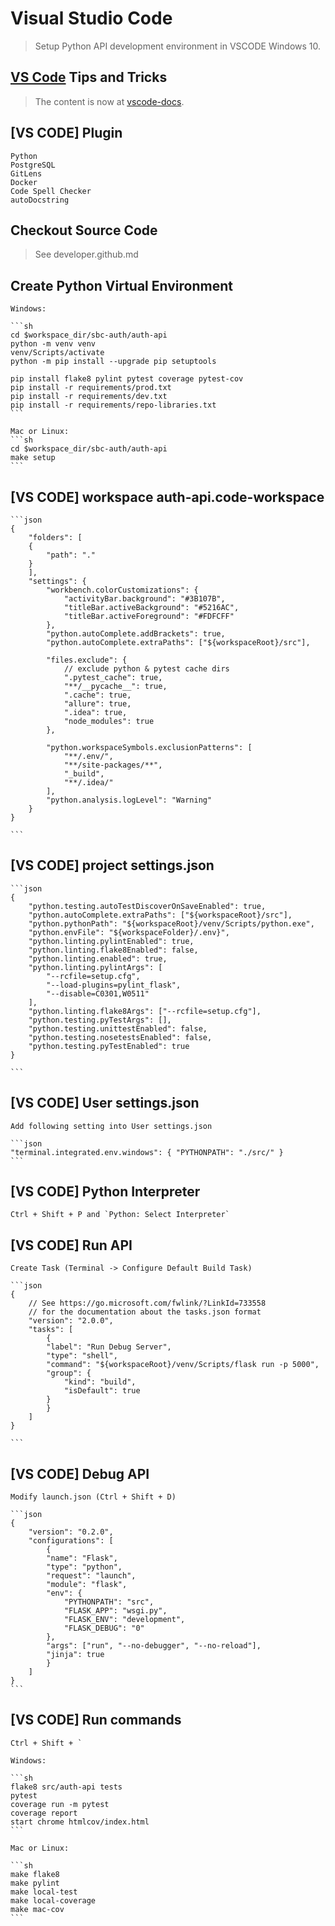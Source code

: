 # Visual Studio Code

> Setup Python API development environment in VSCODE Windows 10.

## [VS Code](https://code.visualstudio.com) Tips and Tricks

> The content is now at [vscode-docs](https://github.com/Microsoft/vscode-docs/blob/master/docs/getstarted/tips-and-tricks.md).

## [VS CODE] Plugin

    Python
    PostgreSQL
    GitLens
    Docker
    Code Spell Checker
    autoDocstring

## Checkout Source Code

> See developer.github.md

## Create Python Virtual Environment

    Windows:

    ```sh
    cd $workspace_dir/sbc-auth/auth-api
    python -m venv venv
    venv/Scripts/activate
    python -m pip install --upgrade pip setuptools

    pip install flake8 pylint pytest coverage pytest-cov
    pip install -r requirements/prod.txt
    pip install -r requirements/dev.txt
    pip install -r requirements/repo-libraries.txt
    ```

    Mac or Linux:
    ```sh
    cd $workspace_dir/sbc-auth/auth-api
    make setup
    ```

## [VS CODE] workspace auth-api.code-workspace

    ```json
    {
        "folders": [
        {
            "path": "."
        }
        ],
        "settings": {
            "workbench.colorCustomizations": {
                "activityBar.background": "#3B107B",
                "titleBar.activeBackground": "#5216AC",
                "titleBar.activeForeground": "#FDFCFF"
            },
            "python.autoComplete.addBrackets": true,
            "python.autoComplete.extraPaths": ["${workspaceRoot}/src"],

            "files.exclude": {
                // exclude python & pytest cache dirs
                ".pytest_cache": true,
                "**/__pycache__": true,
                ".cache": true,
                "allure": true,
                ".idea": true,
                "node_modules": true
            },

            "python.workspaceSymbols.exclusionPatterns": [
                "**/.env/",
                "**/site-packages/**",
                "_build",
                "**/.idea/"
            ],
            "python.analysis.logLevel": "Warning"
        }
    }

    ```

## [VS CODE] project settings.json

    ```json
    {
        "python.testing.autoTestDiscoverOnSaveEnabled": true,
        "python.autoComplete.extraPaths": ["${workspaceRoot}/src"],
        "python.pythonPath": "${workspaceRoot}/venv/Scripts/python.exe",
        "python.envFile": "${workspaceFolder}/.env}",
        "python.linting.pylintEnabled": true,
        "python.linting.flake8Enabled": false,
        "python.linting.enabled": true,
        "python.linting.pylintArgs": [
            "--rcfile=setup.cfg",
            "--load-plugins=pylint_flask",
            "--disable=C0301,W0511"
        ],
        "python.linting.flake8Args": ["--rcfile=setup.cfg"],
        "python.testing.pyTestArgs": [],
        "python.testing.unittestEnabled": false,
        "python.testing.nosetestsEnabled": false,
        "python.testing.pyTestEnabled": true
    }

    ```

## [VS CODE] User settings.json

    Add following setting into User settings.json

    ```json
    "terminal.integrated.env.windows": { "PYTHONPATH": "./src/" }
    ```

## [VS CODE] Python Interpreter

    Ctrl + Shift + P and `Python: Select Interpreter`

## [VS CODE] Run API

    Create Task (Terminal -> Configure Default Build Task)

    ```json
    {
        // See https://go.microsoft.com/fwlink/?LinkId=733558
        // for the documentation about the tasks.json format
        "version": "2.0.0",
        "tasks": [
            {
            "label": "Run Debug Server",
            "type": "shell",
            "command": "${workspaceRoot}/venv/Scripts/flask run -p 5000",
            "group": {
                "kind": "build",
                "isDefault": true
            }
            }
        ]
    }

    ```

## [VS CODE] Debug API

    Modify launch.json (Ctrl + Shift + D)

    ```json
    {
        "version": "0.2.0",
        "configurations": [
            {
            "name": "Flask",
            "type": "python",
            "request": "launch",
            "module": "flask",
            "env": {
                "PYTHONPATH": "src",
                "FLASK_APP": "wsgi.py",
                "FLASK_ENV": "development",
                "FLASK_DEBUG": "0"
            },
            "args": ["run", "--no-debugger", "--no-reload"],
            "jinja": true
            }
        ]
    }
    ```

## [VS CODE] Run commands

    Ctrl + Shift + `

    Windows:

    ```sh
    flake8 src/auth-api tests
    pytest
    coverage run -m pytest
    coverage report
    start chrome htmlcov/index.html
    ```

    Mac or Linux:

    ```sh
    make flake8
    make pylint
    make local-test
    make local-coverage
    make mac-cov
    ```
